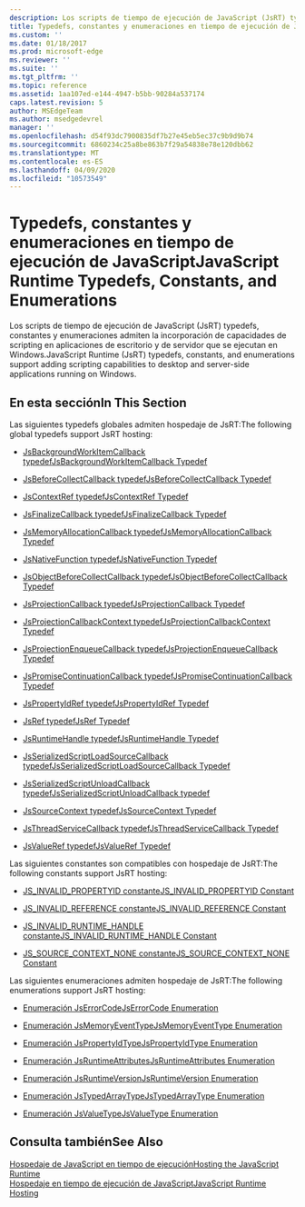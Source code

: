 ```yaml
---
description: Los scripts de tiempo de ejecución de JavaScript (JsRT) typedefs, constantes y enumeraciones admiten la incorporación de capacidades de scripting en aplicaciones de escritorio y de servidor que se ejecutan en Windows.
title: Typedefs, constantes y enumeraciones en tiempo de ejecución de JavaScript | Microsoft docs
ms.custom: ''
ms.date: 01/18/2017
ms.prod: microsoft-edge
ms.reviewer: ''
ms.suite: ''
ms.tgt_pltfrm: ''
ms.topic: reference
ms.assetid: 1aa107ed-e144-4947-b5bb-90284a537174
caps.latest.revision: 5
author: MSEdgeTeam
ms.author: msedgedevrel
manager: ''
ms.openlocfilehash: d54f93dc7900835df7b27e45eb5ec37c9b9d9b74
ms.sourcegitcommit: 6860234c25a8be863b7f29a54838e78e120dbb62
ms.translationtype: MT
ms.contentlocale: es-ES
ms.lasthandoff: 04/09/2020
ms.locfileid: "10573549"
---
```

# <span data-ttu-id="baed1-103">Typedefs, constantes y enumeraciones en tiempo de ejecución de JavaScript</span><span class="sxs-lookup"><span data-stu-id="baed1-103">JavaScript Runtime Typedefs, Constants, and Enumerations</span></span>
<span data-ttu-id="baed1-104">Los scripts de tiempo de ejecución de JavaScript (JsRT) typedefs, constantes y enumeraciones admiten la incorporación de capacidades de scripting en aplicaciones de escritorio y de servidor que se ejecutan en Windows.</span><span class="sxs-lookup"><span data-stu-id="baed1-104">JavaScript Runtime (JsRT) typedefs, constants, and enumerations support adding scripting capabilities to desktop and server-side applications running on Windows.</span></span>  
  
## <span data-ttu-id="baed1-105">En esta sección</span><span class="sxs-lookup"><span data-stu-id="baed1-105">In This Section</span></span>  
 <span data-ttu-id="baed1-106">Las siguientes typedefs globales admiten hospedaje de JsRT:</span><span class="sxs-lookup"><span data-stu-id="baed1-106">The following global typedefs support JsRT hosting:</span></span>  
  
-   [<span data-ttu-id="baed1-107">JsBackgroundWorkItemCallback typedef</span><span class="sxs-lookup"><span data-stu-id="baed1-107">JsBackgroundWorkItemCallback Typedef</span></span>](../chakra-hosting/jsbackgroundworkitemcallback-typedef.md)  
  
-   [<span data-ttu-id="baed1-108">JsBeforeCollectCallback typedef</span><span class="sxs-lookup"><span data-stu-id="baed1-108">JsBeforeCollectCallback Typedef</span></span>](../chakra-hosting/jsbeforecollectcallback-typedef.md)  
  
-   [<span data-ttu-id="baed1-109">JsContextRef typedef</span><span class="sxs-lookup"><span data-stu-id="baed1-109">JsContextRef Typedef</span></span>](../chakra-hosting/jscontextref-typedef.md)  
  
-   [<span data-ttu-id="baed1-110">JsFinalizeCallback typedef</span><span class="sxs-lookup"><span data-stu-id="baed1-110">JsFinalizeCallback Typedef</span></span>](../chakra-hosting/jsfinalizecallback-typedef.md)  
  
-   [<span data-ttu-id="baed1-111">JsMemoryAllocationCallback typedef</span><span class="sxs-lookup"><span data-stu-id="baed1-111">JsMemoryAllocationCallback Typedef</span></span>](../chakra-hosting/jsmemoryallocationcallback-typedef.md)  
  
-   [<span data-ttu-id="baed1-112">JsNativeFunction typedef</span><span class="sxs-lookup"><span data-stu-id="baed1-112">JsNativeFunction Typedef</span></span>](../chakra-hosting/jsnativefunction-typedef.md)  
  
-   [<span data-ttu-id="baed1-113">JsObjectBeforeCollectCallback typedef</span><span class="sxs-lookup"><span data-stu-id="baed1-113">JsObjectBeforeCollectCallback Typedef</span></span>](../chakra-hosting/jsobjectbeforecollectcallback-typedef.md)  
  
-   [<span data-ttu-id="baed1-114">JsProjectionCallback typedef</span><span class="sxs-lookup"><span data-stu-id="baed1-114">JsProjectionCallback Typedef</span></span>](../chakra-hosting/jsprojectioncallback-typedef.md)  
  
-   [<span data-ttu-id="baed1-115">JsProjectionCallbackContext typedef</span><span class="sxs-lookup"><span data-stu-id="baed1-115">JsProjectionCallbackContext Typedef</span></span>](../chakra-hosting/jsprojectioncallbackcontext-typedef.md)  
  
-   [<span data-ttu-id="baed1-116">JsProjectionEnqueueCallback typedef</span><span class="sxs-lookup"><span data-stu-id="baed1-116">JsProjectionEnqueueCallback Typedef</span></span>](../chakra-hosting/jsprojectionenqueuecallback-typedef.md)  
  
-   [<span data-ttu-id="baed1-117">JsPromiseContinuationCallback typedef</span><span class="sxs-lookup"><span data-stu-id="baed1-117">JsPromiseContinuationCallback Typedef</span></span>](../chakra-hosting/jspromisecontinuationcallback-typedef.md)  
  
-   [<span data-ttu-id="baed1-118">JsPropertyIdRef typedef</span><span class="sxs-lookup"><span data-stu-id="baed1-118">JsPropertyIdRef Typedef</span></span>](../chakra-hosting/jspropertyidref-typedef.md)  
  
-   [<span data-ttu-id="baed1-119">JsRef typedef</span><span class="sxs-lookup"><span data-stu-id="baed1-119">JsRef Typedef</span></span>](../chakra-hosting/jsref-typedef.md)  
  
-   [<span data-ttu-id="baed1-120">JsRuntimeHandle typedef</span><span class="sxs-lookup"><span data-stu-id="baed1-120">JsRuntimeHandle Typedef</span></span>](../chakra-hosting/jsruntimehandle-typedef.md)  
  
-   [<span data-ttu-id="baed1-121">JsSerializedScriptLoadSourceCallback typedef</span><span class="sxs-lookup"><span data-stu-id="baed1-121">JsSerializedScriptLoadSourceCallback Typedef</span></span>](../chakra-hosting/jsserializedscriptloadsourcecallback-typedef.md)  
  
-   [<span data-ttu-id="baed1-122">JsSerializedScriptUnloadCallback typedef</span><span class="sxs-lookup"><span data-stu-id="baed1-122">JsSerializedScriptUnloadCallback typedef</span></span>](../chakra-hosting/jsserializedscriptunloadcallback-typedef.md)  
  
-   [<span data-ttu-id="baed1-123">JsSourceContext typedef</span><span class="sxs-lookup"><span data-stu-id="baed1-123">JsSourceContext Typedef</span></span>](../chakra-hosting/jssourcecontext-typedef.md)  
  
-   [<span data-ttu-id="baed1-124">JsThreadServiceCallback typedef</span><span class="sxs-lookup"><span data-stu-id="baed1-124">JsThreadServiceCallback Typedef</span></span>](../chakra-hosting/jsthreadservicecallback-typedef.md)  
  
-   [<span data-ttu-id="baed1-125">JsValueRef typedef</span><span class="sxs-lookup"><span data-stu-id="baed1-125">JsValueRef Typedef</span></span>](../chakra-hosting/jsvalueref-typedef.md)  
  
 <span data-ttu-id="baed1-126">Las siguientes constantes son compatibles con hospedaje de JsRT:</span><span class="sxs-lookup"><span data-stu-id="baed1-126">The following constants support JsRT hosting:</span></span>  
  
-   [<span data-ttu-id="baed1-127">JS_INVALID_PROPERTYID constante</span><span class="sxs-lookup"><span data-stu-id="baed1-127">JS_INVALID_PROPERTYID Constant</span></span>](../chakra-hosting/js-invalid-propertyid-constant.md)  
  
-   [<span data-ttu-id="baed1-128">JS_INVALID_REFERENCE constante</span><span class="sxs-lookup"><span data-stu-id="baed1-128">JS_INVALID_REFERENCE Constant</span></span>](../chakra-hosting/js-invalid-reference-constant.md)  
  
-   [<span data-ttu-id="baed1-129">JS_INVALID_RUNTIME_HANDLE constante</span><span class="sxs-lookup"><span data-stu-id="baed1-129">JS_INVALID_RUNTIME_HANDLE Constant</span></span>](../chakra-hosting/js-invalid-runtime-handle-constant.md)  
  
-   [<span data-ttu-id="baed1-130">JS_SOURCE_CONTEXT_NONE constante</span><span class="sxs-lookup"><span data-stu-id="baed1-130">JS_SOURCE_CONTEXT_NONE Constant</span></span>](../chakra-hosting/js-source-context-none-constant.md)  
  
 <span data-ttu-id="baed1-131">Las siguientes enumeraciones admiten hospedaje de JsRT:</span><span class="sxs-lookup"><span data-stu-id="baed1-131">The following enumerations support JsRT hosting:</span></span>  
  
-   [<span data-ttu-id="baed1-132">Enumeración JsErrorCode</span><span class="sxs-lookup"><span data-stu-id="baed1-132">JsErrorCode Enumeration</span></span>](../chakra-hosting/jserrorcode-enumeration.md)  
  
-   [<span data-ttu-id="baed1-133">Enumeración JsMemoryEventType</span><span class="sxs-lookup"><span data-stu-id="baed1-133">JsMemoryEventType Enumeration</span></span>](../chakra-hosting/jsmemoryeventtype-enumeration.md)  
  
-   [<span data-ttu-id="baed1-134">Enumeración JsPropertyIdType</span><span class="sxs-lookup"><span data-stu-id="baed1-134">JsPropertyIdType Enumeration</span></span>](../chakra-hosting/jspropertyidtype-enumeration.md)  
  
-   [<span data-ttu-id="baed1-135">Enumeración JsRuntimeAttributes</span><span class="sxs-lookup"><span data-stu-id="baed1-135">JsRuntimeAttributes Enumeration</span></span>](../chakra-hosting/jsruntimeattributes-enumeration.md)  
  
-   [<span data-ttu-id="baed1-136">Enumeración JsRuntimeVersion</span><span class="sxs-lookup"><span data-stu-id="baed1-136">JsRuntimeVersion Enumeration</span></span>](../chakra-hosting/jsruntimeversion-enumeration.md)  
  
-   [<span data-ttu-id="baed1-137">Enumeración JsTypedArrayType</span><span class="sxs-lookup"><span data-stu-id="baed1-137">JsTypedArrayType Enumeration</span></span>](../chakra-hosting/jstypedarraytype-enumeration.md)  
  
-   [<span data-ttu-id="baed1-138">Enumeración JsValueType</span><span class="sxs-lookup"><span data-stu-id="baed1-138">JsValueType Enumeration</span></span>](../chakra-hosting/jsvaluetype-enumeration.md)  
  
## <span data-ttu-id="baed1-139">Consulta también</span><span class="sxs-lookup"><span data-stu-id="baed1-139">See Also</span></span>  
 [<span data-ttu-id="baed1-140">Hospedaje de JavaScript en tiempo de ejecución</span><span class="sxs-lookup"><span data-stu-id="baed1-140">Hosting the JavaScript Runtime</span></span>](../chakra-hosting/hosting-the-javascript-runtime.md)   
 [<span data-ttu-id="baed1-141">Hospedaje en tiempo de ejecución de JavaScript</span><span class="sxs-lookup"><span data-stu-id="baed1-141">JavaScript Runtime Hosting</span></span>](../javascript-runtime-hosting.md)